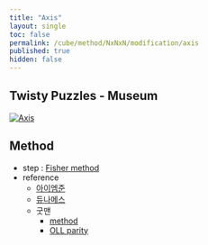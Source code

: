 ```yaml
---
title: "Axis"
layout: single
toc: false
permalink: /cube/method/NxNxN/modification/axis
published: true
hidden: false
---
```


<head>
  <base target="_blank">
</head>



## Twisty Puzzles - Museum

<a href="https://twistypuzzles.com/app/museum/museum_showitem.php?pkey=1598">
  <img alt="Axis" src="https://twistypuzzles.com/museum/large/01598-03.jpg">
</a>



## Method

- step : [Fisher method](/cube/method/NxNxN/modification/Fisher)
- reference
  - [아이엠준](https://youtu.be/fFtSgap-zeo)
  - [듀나메스](https://youtu.be/8KjHoNOGWLE)
  - 굿맨
    - [method](https://youtu.be/UiMSYt-SRs8)
    - [OLL parity](https://youtu.be/EaX0xLmwDzM)
